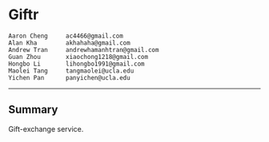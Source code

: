 Giftr
=================================================
    Aaron Cheng     ac4466@gmail.com
    Alan Kha        akhahaha@gmail.com
    Andrew Tran     andrewhamanhtran@gmail.com
    Guan Zhou       xiaochong1218@gmail.com
    Hongbo Li       lihongbo1991@gmail.com
    Maolei Tang     tangmaolei@ucla.edu
    Yichen Pan      panyichen@ucla.edu
-------------------------------------------------

Summary
---------------
Gift-exchange service.
